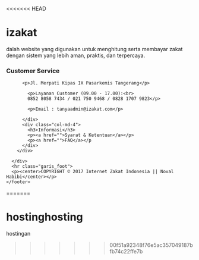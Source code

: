 <<<<<<< HEAD
# izakat
dalah website yang digunakan untuk menghitung serta membayar zakat dengan sistem yang lebih aman, praktis, dan terpercaya.
<h3>Customer Service</h3>

          <p>Jl. Merpati Kipas IX Pasarkemis Tangerang</p>

            <p>Layanan Customer (09.00 - 17.00):<br>
            0852 8058 7434 / 021 750 9468 / 0828 1707 9823</p>

            <p>Email : tanyaadmin@izakat.com</p>
            
          </div>
          <div class="col-md-4">
            <h3>Informasi</h3>
            <p><a href="">Syarat & Ketentuan</a></p>
            <p><a href="">FAQ</a></p
          </div>
        </div>

      </div>
      <hr class="garis_foot">
      <p><center>COPYRIGHT © 2017 Internet Zakat Indonesia || Noval Habibi</center></p>
    </footer>
=======
# hostinghosting
hostingan
>>>>>>> 00f51a92348f76e5ac357049187bfb74c22ffe7b

